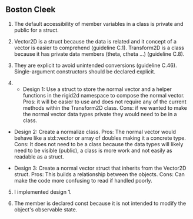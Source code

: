 ## Boston Cleek

1. The default accessibility of member variables in a class is private and public for a struct.

2. Vector2D is a struct because the data is related and it concept of a vector is easier to comprehend (guideline C.1). Transform2D is a class because it has private data members (theta, ctheta ...) (guideline C.8).

3. They are explicit to avoid unintended conversions (guideline C.46). Single-argument constructors should be declared explicit.

4. * Design 1: Use a struct to store the normal vector and a helper functions in the rigid2d namespace to compose the normal vector. Pros: it will be easier to use and does not require any of the current methods within the Transform2D class. Cons: if we wanted to make the normal vector data types private they would need to be in a class.

 * Design 2: Create a normalize class. Pros: The normal vector would behave like a std::vector or array of doubles making it a concrete type. Cons: It does not need to be a class because the data types will likely need to be visible (public), a class is more work and not easily as readable as a struct.

 * Design 3: Create a normal vector struct that inherits from the Vector2D struct. Pros: This builds a relationship between the objects. Cons: Can make the code more confusing to read if handled poorly.

5. I implemented design 1.

6. The member is declared const because it is not intended to modify the object's observable state.
